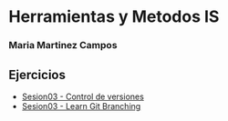# Herramientas y Metodos IS
### Maria Martinez Campos
## Ejercicios
* [Sesion03 - Control de versiones](Sesion03.1.md)
* [Sesion03 - Learn Git Branching](Sesion03.2.md)